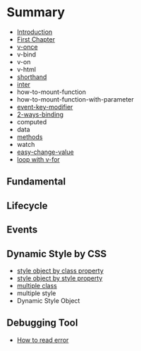# Summary

* [Introduction](README.md)
* [First Chapter](chapter1.md)
* [v-once](v-once.md)
* v-bind
* v-on
* v-html
* [shorthand](shorthand.md)
* [inter](inter.md)
* how-to-mount-function
* how-to-mount-function-with-parameter
* [event-key-modifier](event-key-modifier.md)
* [2-ways-binding](2-ways-binding.md)
* computed
* data
* [methods](methods.md)
* watch
* [easy-change-value](easy-change-value.md)
* [loop with v-for](v-for.md)

## Fundamental

## Lifecycle

## Events

## Dynamic Style by CSS

* [style object by class property](v-bindclass.md)
* [style object by style property](how-to-style-control.md)
* [multiple class](multiple-class.md)
* multiple style
* Dynamic Style Object

## Debugging Tool

* [How to read error](debugging-tool/how-to-read-error.md)

